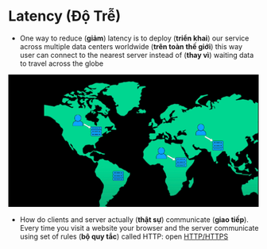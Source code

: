 # Latency (Độ Trễ)

- One way to reduce (**giảm**) latency is to deploy (**triển khai**) our service across multiple data centers worldwide (**trên toàn thế giới**) this way user can connect to the nearest server instead of (**thay vì**) waiting data to travel across the globe

![Images Demo](./images/latency/2.webp)

- How do clients and server actually (**thật sự**) communicate (**giao tiếp**). Every time you visit a website your browser and the server communicate using set of rules (**bộ quy tắc**) called HTTP: open [HTTP/HTTPS](./6_http_and_https.md)
